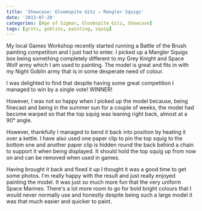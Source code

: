 ```yaml
---
title: 'Showcase: Gloomspite Gitz – Mangler Squigs'
date: '2013-07-28'
categories: [Age of Sigmar, Gloomspite Gitz, Showcase]
tags: [grots, goblins, painting, squig]
---
```


My local Games Workshop recently started running a Battle of the Brush painting competition and I just had to enter. I picked up a Mangler Squigs box being something completely different to my Grey Knight and Space Wolf army which I am used to painting. The model is great and fits in with my Night Goblin army that is in some desperate need of colour.

I was delighted to find that despite having some great competition I managed to win by a single vote! WINNER!

However, I was not so happy when I picked up the model because, being finecast and being in the summer sun for a couple of weeks, the model had become warped so that the top squig was leaning right back, almost at a 90° angle.

However, thankfully I managed to bend it back into position by heating it over a kettle. I have also used one paper clip to pin the top squig to the bottom one and another paper clip is hidden round the back behind a chain to support it when being displayed. It should hold the top squig up from now on and can be removed when used in games.

Having brought it back and fixed it up I thought it was a good time to get some photos. I'm really happy with the result and just really enjoyed painting the model. It was just so much more fun that the very uniform Space Marines. There's a lot more room to go for bold bright colours that I would never normally use and honestly despite being such a large model it was that much easier and quicker to paint.
